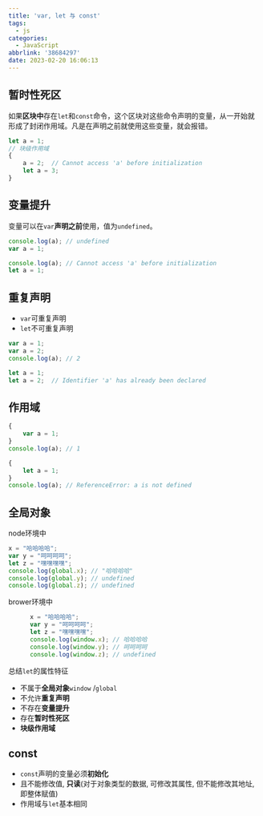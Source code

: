 ```yaml
---
title: 'var, let 与 const'
tags:
  - js
categories:
  - JavaScript
abbrlink: '38684297'
date: 2023-02-20 16:06:13
---
```




## 暂时性死区

如果**区块中**存在`let`和`const`命令，这个区块对这些命令声明的变量，从一开始就形成了封闭作用域。凡是在声明之前就使用这些变量，就会报错。

```js
let a = 1;
// 块级作用域
{
    a = 2;  // Cannot access 'a' before initialization
    let a = 3;
}
```

## 变量提升

变量可以在`var`**声明之前**使用，值为`undefined`。

```js
console.log(a); // undefined
var a = 1;
```

```js
console.log(a); // Cannot access 'a' before initialization
let a = 1;
```

## 重复声明

- `var`可重复声明
- `let`不可重复声明

```js
var a = 1;
var a = 2;
console.log(a); // 2
```

```js
let a = 1;
let a = 2;  // Identifier 'a' has already been declared
```

## 作用域

```js
{
    var a = 1;
}
console.log(a); // 1
```

```js
{
    let a = 1;
}
console.log(a); // ReferenceError: a is not defined
```

## 全局对象

node环境中

```js
x = "哈哈哈哈";
var y = "呵呵呵呵";
let z = "嘿嘿嘿嘿";
console.log(global.x); // "哈哈哈哈"
console.log(global.y); // undefined
console.log(global.z); // undefined
```

brower环境中

```js
      x = "哈哈哈哈";
      var y = "呵呵呵呵";
      let z = "嘿嘿嘿嘿";
      console.log(window.x); // 哈哈哈哈
      console.log(window.y); // 呵呵呵呵
      console.log(window.z); // undefined
```

总结`let`的属性特征

- 不属于**全局对象**`window` /`global`
- 不允许**重复声明** 
- 不存在**变量提升** 
- 存在**暂时性死区** 
- **块级作用域**

## const

- `const`声明的变量必须**初始化**
- 且不能修改值, **只读**(对于对象类型的数据, 可修改其属性, 但不能修改其地址, 即整体赋值)
- 作用域与`let`基本相同